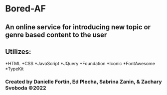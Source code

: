 # Bored-AF

##  An online service for introducing new topic or genre based content to the user

## Utilizes: 
*HTML
*CSS
*JavaScript
*JQuery
*Foundation
*Iconic
*FontAwesome
*TypeKit

### Created by Danielle Fortin, Ed Plecha, Sabrina Zanin, & Zachary Svoboda ©2022